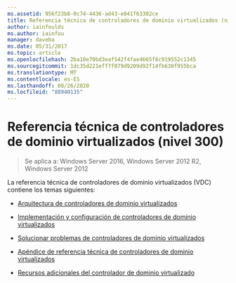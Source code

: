 ```yaml
---
ms.assetid: 956f23b8-0c74-4436-ad43-e041f63302ce
title: Referencia técnica de controladores de dominio virtualizados (nivel 300)
author: iainfoulds
ms.author: iainfou
manager: daveba
ms.date: 05/31/2017
ms.topic: article
ms.openlocfilehash: 2ba10e70bd3eaf542f4fae4665f8c919552c1345
ms.sourcegitcommit: 1dc35d221eff7f079d9209d92f14fb630f955bca
ms.translationtype: MT
ms.contentlocale: es-ES
ms.lasthandoff: 08/26/2020
ms.locfileid: "88940135"
---
```

# <a name="virtualized-domain-controller-technical-reference-level-300"></a>Referencia técnica de controladores de dominio virtualizados (nivel 300)

>Se aplica a: Windows Server 2016, Windows Server 2012 R2, Windows Server 2012

La referencia técnica de controladores de dominio virtualizados (VDC) contiene los temas siguientes:

-   [Arquitectura de controladores de dominio virtualizados](../../../ad-ds/get-started/virtual-dc/Virtualized-Domain-Controller-Architecture.md)

-   [Implementación y configuración de controladores de dominio virtualizados](../../../ad-ds/get-started/virtual-dc/Virtualized-Domain-Controller-Deployment-and-Configuration.md)

-   [Solucionar problemas de controladores de dominio virtualizados](../../../ad-ds/manage/virtual-dc/Virtualized-Domain-Controller-Troubleshooting.md)

-   [Apéndice de referencia técnica de controladores de dominio virtualizados](../../../ad-ds/reference/virtual-dc/Virtualized-Domain-Controller-Technical-Reference-Appendix.md)

-   [Recursos adicionales del controlador de dominio virtualizado](../../../ad-ds/reference/virtual-dc/Virtualized-Domain-Controller-Additional-Resources.md)



